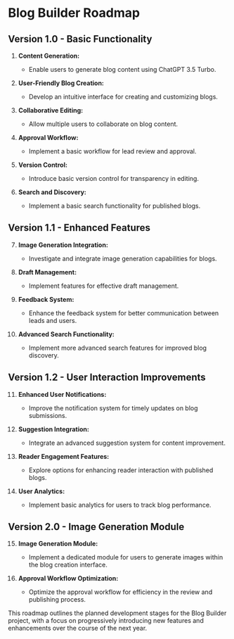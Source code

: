 # Blog Builder Roadmap

## Version 1.0 - Basic Functionality

1. **Content Generation:**

   - Enable users to generate blog content using ChatGPT 3.5 Turbo.

2. **User-Friendly Blog Creation:**

   - Develop an intuitive interface for creating and customizing blogs.

3. **Collaborative Editing:**

   - Allow multiple users to collaborate on blog content.

4. **Approval Workflow:**

   - Implement a basic workflow for lead review and approval.

5. **Version Control:**

   - Introduce basic version control for transparency in editing.

6. **Search and Discovery:**
   - Implement a basic search functionality for published blogs.

## Version 1.1 - Enhanced Features

7. **Image Generation Integration:**

   - Investigate and integrate image generation capabilities for blogs.

8. **Draft Management:**

   - Implement features for effective draft management.

9. **Feedback System:**

   - Enhance the feedback system for better communication between leads and users.

10. **Advanced Search Functionality:**
    - Implement more advanced search features for improved blog discovery.

## Version 1.2 - User Interaction Improvements

11. **Enhanced User Notifications:**

    - Improve the notification system for timely updates on blog submissions.

12. **Suggestion Integration:**

    - Integrate an advanced suggestion system for content improvement.

13. **Reader Engagement Features:**

    - Explore options for enhancing reader interaction with published blogs.

14. **User Analytics:**
    - Implement basic analytics for users to track blog performance.

## Version 2.0 - Image Generation Module

15. **Image Generation Module:**

    - Implement a dedicated module for users to generate images within the blog creation interface.

16. **Approval Workflow Optimization:**
    - Optimize the approval workflow for efficiency in the review and publishing process.

This roadmap outlines the planned development stages for the Blog Builder project, with a focus on progressively introducing new features and enhancements over the course of the next year.
